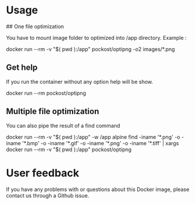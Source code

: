 # Usage

## One file optimization

You have to mount image folder to optimized into /app directory. Example :

  docker run --rm -v "$( pwd ):/app" pockost/optipng -o2 images/*.png

## Get help

If you run the container without any option help will be show.

  docker run --rm pockost/optipng

## Multiple file optimization

You can also pipe the result of a find command

docker run --rm -v "$( pwd ):/app" -w /app alpine find -iname '*.png' -o -iname '*.bmp' -o -iname '*.gif' -o -iname '*.png' -o -iname '*.tiff' |  xargs docker run --rm -v "$( pwd ):/app" pockost/optipng

# User feedback

If you have any problems with or questions about this Docker image, please contact us through a Github issue.
